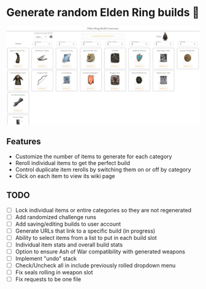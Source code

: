 # Generate random Elden Ring builds 🤺

[![Site view](public/ERBG.png)](https://erbg.vercel.app/)

## Features

- Customize the number of items to generate for each category
- Reroll individual items to get the perfect build
- Control duplicate item rerolls by switching them on or off by category
- Click on each item to view its wiki page

## TODO

- [ ] Lock individual items or entire categories so they are not regenerated
- [ ] Add randomized challenge runs
- [ ] Add saving/editing builds to user account
- [ ] Generate URLs that link to a specific build (in progress)
- [ ] Ability to select items from a list to put in each build slot
- [ ] Individual item stats and overall build stats
- [ ] Option to ensure Ash of War compatibility with generated weapons
- [ ] Implement "undo" stack
- [ ] Check/Uncheck all in include previously rolled dropdown menu
- [ ] Fix seals rolling in weapon slot
- [ ] Fix requests to be one file
